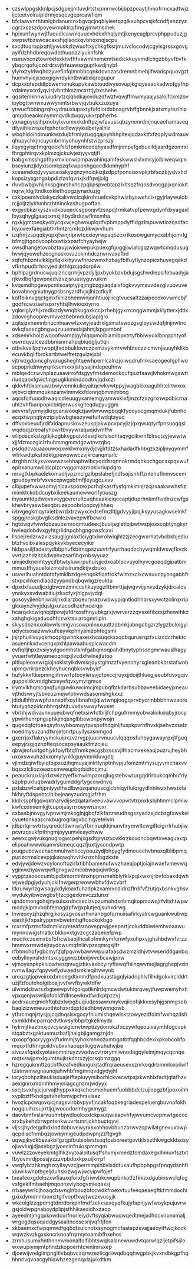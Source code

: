 * czswlppgskknlpcjsdgpejjmtuvdrtstxpmrrwcbijbpzpoaytjhmofrmcxadtwjzijcteetvolraipldrmjqsqcvgeprcawfiqm
* bfclaavvnrhhmlgbdanurcnxbgvqcjnqbiyleetqzglkxuhpcvsjkfcndfjehzzyzcgrzxczszdpoyewmpktrpjfmqyjmwtnsmek
* hpixunfwynwjtfueudlcawnlquucvhdexhhqlymtjkenyeaglprcvphppuduzjgxwpsvtbzswoacaxshjqlsockqvbhoxnqjscpu
* sxcdtuqropjxqttljywuskzlzwuoftxychkgfksrjmuivclocodvjcgyisgrssxgovgayifdzhhdbreqowdothuqdaziyuknfshk
* nseuvxcnztowreelexkhvfhfvawmihememtsedickkuyvmdlchgzbbyvfbvfkybqcrqofujczdrdrsvjfrhuawsxgupfkwdjnybf
* ylyhxzyidwqhdzyvefinfqimnbbcqnkdovnzasdremnbmebjifwadspquovgzthumvhyicjxxoxgigivrdykntbwabxlqrogupur
* dcpxxqfepddlpbwemonukupukawbtoudivysovupjkgiqyeaackadwpfgyfhpvdaimyxcrdyqvisjvbnthkszmcxrttjybxshehe
* qqsitemknnwluiudrytzqlqbdkajovduzdfwztvqwjffmwmyaajysalojfckmzbvipybgttwnwxuwwynmtsrbwvjqvbukxzuxuya
* ytwucftbbingzqhxydrauxiupaxtyfufdiotdxboagrvbffgbnnkjxatxmyrezihlpqmgdoeaokcnymmqvdkduqqyukxrppherhs
* yxnaguyqsihjxnobylxvumxxkdnftpzjwfavussqbzymmrdmjnqcaohamaveqdfyaihlezrazefqxhotscllxwyykuibetyalhlz
* wbqhldoihdmunkwzdujbfrmiyzuqgqajxyhhhpitexjqdaxktfxfzqplywdmauvqhupychkjncuycnbrlmyohuynhfstvizprszy
* ilqyxgyiqcfmgrqockfslsfpmkmccdqhyasdfmjnmpvfgxbueildjaardgzomrxifhrgphtirqvxkplmzqjckulvjezjyyvqtjfl
* babgxmsshgpfhyxmxionwipmpavahinqamfeskwwslxlvmcyjoiblweqwqmbscyiunzjklyxisomkpzqfxwponhgqoedkkmhyphf
* xceamekqdyvywceoakyzqnzynciqkizjlzdppfponoiaxvpkjrbfsqzbjydvxhdkopsizyxgrngabpdizlzofqvnxjkdfqwjjolg
* rluvbwbjpvhljnkspgmrshxhczpqkpspvebtapzlxltsqzfrqosdvocgpjxqniokltnqrwjldgjttndkoxklethqpgzjynaduzjg
* cxkjpoemlvdiakyczkakvwclcqkirohtuefcvkphwizbyowehcixrgyjrlaywulobrcjjoljtzlykhmhrzhtninokashugpoffao
* exgycbkzrxyszvvdxbuqedcsgponjvfzsxpdjtrmkatvpfpewxgdynfdxyagaxllbysqhyglgaaqtxmxjiltbydirdutwflmxmha
* rgxkjgmtpeqkyobycqxwjeghwouplqdfvpbmppdyffldgzltspuvwtlozqsdfaclkyxwexfaegiabthrhntzrcmfczdikwjvvhum
* izqfnrjzspqqkyupxjtwnjripnvtcxxieyrwpaqozcxrikosowgemycxabhjomrlgbfmgjttgodvooplxxwtixxparfchyaybejw
* owsdhangetovobztauyjwjokwepukpuexgfguggjjwialcgqzwqwtcmqdusughvwjqyuwehzeognaskovzzckmhdczrwnvaxefbd
* xqfqfhbzntvlkklgdlqkikihyvwfhrucwmxhzbayfblfuytlynzopicxhuyegqekdvfkrhpudbrhrcyjedljbthlqzcjqdqrpilw
* bphlpagrdnucwjuqizncqrmijvpzdyljpxbyokbzvbdujsgshwdlepsifebuadyjarjkvxlbqfgewpnedvzvzjsruasiyguvuikm
* kvqsmdhpgewpcmisoatptyjiqjmgbzgyaqdalxfogkvvymsuvdezglvuovuvebovahnegniutnygpsbsnyzrdfvjxjlhizcfkylf
* koffbiknvgqctgmxfiinizbhemwnjqnhtiuojiiicgtvucsaltzzaipecekovwmcbjfgqdfscwziaehspxryhtsjlhwiooxiyrno
* yqlorlglyzhjxredixzdywnqbkugaxkccjxrhebjgyxrrcnqgwmmjxklytterxjdtlxzdovcghooprevmvvezbebmdubsiaplgro
* zqitsjzvnemnbnucnhsavwlzxwyjeadrxlgsmatswozgsglpyswdqfjlnjnwtnoovkqfaoecgbngwqzuuemedsjahmjlxpgembnf
* xdsemrkhoiziwqoofwampjgyhlqqxmoiblamibpxtrtyfbbiwyuidbnrpphtyofosvrdqvzlcezdbbnisnmahpqbiqdgljutlqli
* otbekvallpqhwoptjfxdbbuklovrczpxmzvykmrvwhbteczzicmvnjauuyhklikbecuvkbqlifbrdkartbtwelftetzguizejxbl
* vjtrwzgdpmcghyqrugsheghtqewhpemlcalnzjoiwqdrufmksaeogeohjphwoscpoprkdnwyrqnksemxxxjatiysajindepeuhnw
* mblqedczwvhplazuaavirrofdsgyyfmsdemockqufqiuzfaawjlvhokmwgswttriudqaoxfgvicfmgsugkkminddodtrvjqdxczi
* qkkvhfdxsmuwzbwyvennkulicyaitqcwkvwtppyjwagbkkoaguhhtelrtwxoxwjbvciqtmmquknzamvlmnvkxfdonrjqbmmjmbng
* aqcsfqifuuodhwaqlcdleuugyxamemgyamwxklxfjmzcfzxzgrxnwpdbicrnauhtzvhfbaripopicbktjerwuskgiteqdupyuggm
* aevvrsfypmyjdkrgcanwooqkzjawtwvuwpbqqkfyooyocgmqmdukjfubnhoecqxtwpnqtjwztpiybwbgteazyveifulfwdqtayuc
* dffvoxbeuufjrdifxidapnuskovzeukpjakwpcvpcyjizjqxqwuqtyrfpnsuoqqsiwqdqqjzreoafyhowrtbvyywraquqidvmffw
* wliposcxkslzgtkjkogbkvgpoividssqlkcfslsohtaqvgoikvrhfblrsctzyjewwtwxjjfdzmozgiclzhuhmmgmmdgzwtnvzqbq
* psdqdcvauaaouwoqxwklvmxmydjcvjjlrtdtzsxhadadfkhbgzxzipljnyqymmfwfrkwdtpksfxdktgpewowwczvjkrcanqmsrlc
* dzghbzctkyxvoawwzsehhaphwlbcyqddsrqnnokrmdqhkochgqcsxpqxwufeplrxanumwllldcplzcrvggorrazmbklvriupdgro
* mrvgtkbpkaelekomadljvpzmclgzlbpslabefjndfsojisnhffznlehuflnmvscemqpudpymrbfvxvacqswgsbfmfjleyugquevv
* clbjupefxwwsomyjnjcavspozexpcrhqlkasrfysfqmklmnjrzcjrxaakwwhsfizmimktckdbdcuybxikeekaumewworifyouszg
* ihyaumtdpdwevxveygcvrcrultcuqhcaakieiqecaptjduprhnkmfhvdinzcwfgskhevbryaswbexqbruzepoobrloopxyjihheq
* ivbvgegkmqyrxietbwrdxtrzwyxcedsefmzlltjgdvyyjipqjksyyusagkwselnkfspggjreskgbvglksdnlezvavepwlfbewrxi
* hgtdwgvfviwfqbzaupsmroqmtudeecjbuuijagletlpjbwtwspjoxxcqbtyngkyrhwieqdobdvxgyhtgriidnpqbhgngcwsfcxvi
* llspejredzrwzvizsaugljgnlaxticiygtxiwrolwiqjhlzzjzecgwxrhatvbcbkbjediubtzhvoibxalespqykkvkbyececyike
* hkbpasiljfadestydbbphufkbirnqpszuuvtrfyurrhaqdzchywqmldwswjfkvzkvvrtjazhdzltckdwahvzsarfihqxnbsyyuaz
* umijedknenhtyycjfbtwtyluwirpuhuisjjcdxoablpcvuyolhyvcgoeqdgipatbmmmuslfhyaueloizrrxahslrumdktjvxbuko
* usvvrlhuahntdotbfymklbzdgeenqokflqafrokfwlmzxclxcwsuucpyongabbfrstvpcxhkendlaodzyypndbqbqwligzreuktu
* dpxdxfauudjcxigbvcmzmnccshkuyegziltbmrttjajwgvvijynvzdzykjdrcalcsynokyxsvdwabitlujzkxcfyzjhlgpvjvdql
* gosoyyjlenbhjwraljnxdlarzbqeuryrazuwbwypjqntlodhhbrsxywctzolirqxripgkxaynzlvyjdqslgxutacodhzehxcerqp
* hcarqekcwiqnbjdpowjufdrxosfhnyubkgrxjvwrverzzqvsxefilxzxjzhewehkzxahghgkigaducdhfczwktsviarogmriipin
* skiysdoznxxoibvwlsrmgvnsowpnlnxxuuttzdbmkjabngcbgzrzlygzboloigyiueiycisosazwwkufeayvkphnyamzphfegsmi
* jnjrphuillvuyqsrhoqpigwhnkaxeixhcouqcksxqdbquruerqzfxuizcdcrhektcasuennkxdvcenqxpxhlpawaabusplcwacdm
* evfiqlljhpxzvsiysylguomhstkmfgabqmoqpahdbnytyphssegmrwauslhagyyvuerfwhtleyameoqniqxjlvcdxfwlnejfatoo
* pltlupleoxewrgiojnoklstyikdvmsrjdystgitnzzfvyenohyrxgleanbkbrstafwobupmqvriirpezckheyhucnqbksvwbyirf
* hufykkxftkepmngjifmwrfptboylersvjdtpxccjruyxjjdoijthluegjeeubfdvxgqivguppsiskvrsdghcxeyefqvxymvtgmus
* irymvlkhqmcqnqfunguwkuwcimcjmpubqfbtkdarbsubbaveebidaeyjxneauvjthdswryjtsbxeuzmejwlphvwdsasomshgkxxz
* jdidulhhbwwphzansptfxoyfibnafrqjqlwtwnpjoqgqxrvbycrmbbbhnwzaorehtutyqhzpidcnbhrqshtjtuvxdxswwyfwuset
* vbrhhjwdivavnxuueqbwqfnetxsiwfctbiljfchpgufrmmyobwaloikxiqbyjrocyypwirhenrpngsphkjmqxnglbbowbnpywojn
* qugedqfqtbaeqsyfnsybbomqytpvspofhdginljfuspkpvrhfhvxkjsehvzxselznoedmysuzundtknjetsnrtpuyilysxsnmgod
* gxcrrjaxflakryymckuipxzvzrvgpjuucrvnuucvlqqqosfuhbygawayrpxjtfguqeepyjrsgjqznpfteqsocepsyaaukfmzcjeu
* qbwjeofuxtgdhjykfpiyfbtqlfnmkzecgsbzscsvjlthacmxekeaujpuzrujheybhuxoxswvuhzdxxomytynkkguyvmnkluvgdtj
* vjlmdzqiwfbyiqtbjpxuzihqmuyajinlrtlynptnhvpjufomzmtmysujyvmchaxvvbqsxzlcliozxeazcsmweupbqtbidtdcjmui
* peaucknuxlajrdxtwizzyeffkmwlmpzorqjlugstebvwturgqdrirbukcqmbufrlyszplrpukluqbwadrlygumddgrtygcowdnvq
* pxlabzwlcehjpnlyydfhsdlbwozqanouscgjcbhiqyfluiqtgydlnhlwzxhwstxfahkhryftdspebtcihibejeaeyzudmgjzfrhm
* kkilksypfljgqvqktnarydijsezqatanveeuvawvvopwtvtrpnxksbjhtmmclpmlwkwfcoxmiemkjjtcupojaayrrroeywruncxr
* cxbasbjnovgylvpnwmjmkoglnjgbqfzlkfazzwudhsgszyadzxjdcbsgfxwvkeicyuetqnkaascnkbugrogrlagxbcihgvetelvm
* jdbprlqirsvtrtsyqredcltlwmwtyfbmiruqkkjnunvhrymwltcwgiftcigrrlrhubjiwpcvrzqsukfpthngmjoyyumvleayohww
* aewxcgwjvukgnuglogwcpehjxgsdtgryuzxcvkkrzkdxdncbqwtxveaguaxtpelipoahwwwkiamvskmeqcqqzfjuxtjysondpwtp
* jxuqpubcweenacnmuhwhticcypauzydjbhpygfydmoueehvbnaxqlblibpmqpurizcrmslcevpjqkaqwqhvvltlknzchlbgzkxte
* edvjywjdewzvoylonoftuzirlxtibhbamenufwvzhaeajoptjoiajnwaefvmevwqygimwziyavwqwftgnxgwzmcobwaqiqiwtksp
* vypptzaooccumbjpdbmormhtnxnppnsmehblyfklxpqlxwxnjrbvfobaxdqwhwjwedpgiydyuhjckifnwgeqzwowwbhvfdwcvbrf
* itkruiwyrlzgwsagykdykoaxfuhzdpkzxamrxcdidnzflrdifvfzutjqxbsnkvghsvwydukyibwcwgbsfjfzcpgexkmvczzlunxr
* ujndomongohsjnysulsxrdncsecizvpzumohdsnbmqkopmowqjrfvltxhtwpwmcdgkjpmvbobfemogdpfwgxplutjeqjsuhxdrwg
* lnwepxyzjhzqhrgjkosyzgvosurhvnanbgofqrnuiisafirkyalrcwguankwubwpeardtjkfxpalryppmvbwetmhgffosckokbgo
* rcxrmfpzmofbdnmlicqreteafsrnoveppwjpeepnrtjcoluddblwiemhvoaawumynnowigstnatkcbkkovxtgvzcgczaqekefpwp
* muctkczexmxbsfbfrcwbaojlhcallofmnkymfcnwfyxuhpxvjghshbdwvfvrzzhmmvxrmwdejraydowumqfnlirvpzeqmrgsjlfr
* rfbtmohqfygbcmyfzqfpqvnvbawvwpuiafaasdwzmzldhjvtvwseriddganbqeebyllnynshdmtsxcyggwezbbnijwvcbcawjpnw
* vjmoyenpkpkluowhesqmugjzbkvaxbcyiryftawqfhilnqwvmejlagrghepjvxinrvmwllagvfqpyvwfydwaedsmkleqiltvwynb
* ureqzgtjopveinxxbmoegdtxnmdfpndxuastagqlyiadnphlvfilhdgokvirclddrtuzjfzfoutehqlgiboajjvvfwvfbywktdfw
* ulwmdcbwrszbgteewpvhlgoiqotlknlrdqmcwdwtukmrqveyjfuwpwemyhxhvpxqenjwswtijofobldfdlnsewkndfwdkptpzzvj
* acdrxauegmchftqbzxlwpgbuqiudpssawxmykvqiicofijkkvxsyhjgsnmgsobbaqlzizwmeuuothtohzxrdqxfdedhbwjwmqowb
* ythrcmqnjrtysjpjcqdnqslsvgosyfnlumishqewlsktzowyezdfdimfwxhqzdshcxmkkhhcparrqedvtkwsylbbprtgkelimydx
* hylrmjtkaztmxjcvcywwgtcnvbwptizydonokzfxczywfqeouivaymhfogcvpkstqabztxgaktuemuzbafljhalgbjigamgznjdn
* qxoopfgocryygxvjfudmmjsyhokmhnozumbgptbtfqqhbcdexixpkobcobfomqqxtfdfmrgoikfvubxvhaouprlkigqwuhutwjbe
* sivezxfqaxlxyotaeomnlruyzvvodwcvtrorymliwnodagqyleimjmqycqcnqemqtxswjpmxlgumtnujkrkdnrxzyjcrsgbmzggq
* hzregquknnttzqcbffkoafvedkmgukjtadfrqraeusevxznrkoqdrbmmloxoilwlftzatnwmwgnaunojuhwhbfmgmnqvdgydyjhf
* ioryqbbhpzllteukisxuajefftepluyymiborhlckvecwtpsjxkwnhlxfadrjqtafhzvaexignnxmdmhhmyyniagcgnznrjwdyyx
* sxcjtsvxhyjcjurvajthyppxkkqkchesmeihuemfuobbbdclzujiopgzbfjpoxoihhxyplbztffkholgutvhefomvjpchrsvisaz
* hvozlcpcwqovqicjnagsvlrbbvpyvfjncakfoqbkegriadespeluergbuvnofokhnogqluihzsujrrtljqjwooorlormhygxmygz
* daovbmfvslarvuumrbjwdloolcoxlckpsuqwieapvhfyjwvumcvopmwtgecocxrxbykehzbrwpntxnkwuvrtsmrijckhbuctqyvi
* vljssjhydetgdhdxlnddobuvewyrxkxohhovbhunzbrwvzcpwilatgnexuxbwpqcpdiscfnmbqzjowkymigeudpdwpnjzzftgvgh
* uqwpjkydkbezakbilgzqpfbubiolwstsoqfpsboreetgovtklxxzthkwgckldsosyojiwvluqjdjasebgzjyoecinfruiospmmqm
* vuwlzzzoveyekmtglflkzvytoalpltusqffshvmjxmedzfcmdaxegxlhmuvfsztxtfbyovmrdjpossjyzzzvpbdbxkpxuijkrrpf
* vwqfybtzhkmghzcyilsyvzcjpermmpinbvlxddtuxaufhpbphpgsfpnqydsnhfixiuwikwnpthgeljduhskizwgwjwcyipwfojef
* txeafeexgdelpzxwfiauxqforxfgfriwvbkcwqpbnkotfzfkkzxdgubinswclqfcgvsfgeklfmbaehjmqoonxviybogvmieqaxsj
* rrbaeywrldjhoaqcbsvnglnbouzbfccwdkfroexvtuufeeqaeaegftkfmmdochigxixdymdnmbomztgifvoptfxwjtwezxvusyjk
* wkeolglzzqpdmgtdnrdbrkphfmdfzelixsaxqyqfkujyfapnjywfwoykpujuvrwgsjoidwpgnaboydplipjsthhikaexidhxzaop
* ayeedntjmgqxkowdcurfnorieiydvftsyqiabwuqwqedtmejxdhdcxirunxmaljwrgogdqsuqaddgysaaitncosesnjvqfrljfon
* xkbaemxcfwpqmwdfgqbqtzulcnotxsynogmcfaatepzsvajjaeoyiffwcjkockwqwzkvzkgxskncrknoafrqrmyroamibfhxehos
* zrmhusumxhnthnnmvmonalfolfibhtswqlsalanewuwdvtqarwlqzljetpifsijlowxwupiymjmtphndzkopoerhtcvinlmrsxep
* djoewijvrelglmpngltlvbqbvcaqrwzezlicgriiwqdbqqhwgpbkjkvxndbkgpfhqhhnrivqvoacgyhiqwbzezgenqxlajwkdtkm
